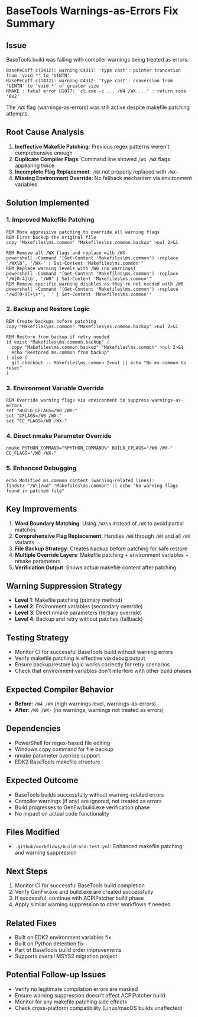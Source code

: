 # BaseTools Warnings-as-Errors Fix Summary

## Issue
BaseTools build was failing with compiler warnings being treated as errors:
```
BasePeCoff.c(1412): warning C4311: 'type cast': pointer truncation from 'void *' to 'UINTN'
BasePeCoff.c(1412): warning C4312: 'type cast': conversion from 'UINTN' to 'void *' of greater size
NMAKE : fatal error U1077: 'cl.exe -c ... /W4 /WX ...' : return code '0x2'
```

The `/WX` flag (warnings-as-errors) was still active despite makefile patching attempts.

## Root Cause Analysis
1. **Ineffective Makefile Patching**: Previous regex patterns weren't comprehensive enough
2. **Duplicate Compiler Flags**: Command line showed `/W4 /WX` flags appearing twice
3. **Incomplete Flag Replacement**: `/WX` not properly replaced with `/WX-`
4. **Missing Environment Override**: No fallback mechanism via environment variables

## Solution Implemented

### 1. Improved Makefile Patching
```batch
REM More aggressive patching to override all warning flags
REM First backup the original file
copy "Makefiles\ms.common" "Makefiles\ms.common.backup" >nul 2>&1

REM Remove all /WX flags and replace with /WX-
powershell -Command "(Get-Content 'Makefiles\ms.common') -replace '/WX\b', '/WX-' | Set-Content 'Makefiles\ms.common'"
REM Replace warning levels with /W0 (no warnings)
powershell -Command "(Get-Content 'Makefiles\ms.common') -replace '/W[0-4]\b', '/W0' | Set-Content 'Makefiles\ms.common'"
REM Remove specific warning disables as they're not needed with /W0
powershell -Command "(Get-Content 'Makefiles\ms.common') -replace '/wd[0-9]+\s*', '' | Set-Content 'Makefiles\ms.common'"
```

### 2. Backup and Restore Logic
```batch
REM Create backups before patching
copy "Makefiles\ms.common" "Makefiles\ms.common.backup" >nul 2>&1

REM Restore from backup if retry needed
if exist "Makefiles\ms.common.backup" (
  copy "Makefiles\ms.common.backup" "Makefiles\ms.common" >nul 2>&1
  echo "Restored ms.common from backup"
) else (
  git checkout -- Makefiles\ms.common 2>nul || echo "No ms.common to reset"
)
```

### 3. Environment Variable Override
```batch
REM Override warning flags via environment to suppress warnings-as-errors
set "BUILD_CFLAGS=/W0 /WX-"
set "CFLAGS=/W0 /WX-"
set "CC_FLAGS=/W0 /WX-"
```

### 4. Direct nmake Parameter Override
```batch
nmake PYTHON_COMMAND="%PYTHON_COMMAND%" BUILD_CFLAGS="/W0 /WX-" CC_FLAGS="/W0 /WX-"
```

### 5. Enhanced Debugging
```batch
echo Modified ms.common content (warning-related lines):
findstr "/W\|/wd" "Makefiles\ms.common" || echo "No warning flags found in patched file"
```

## Key Improvements
1. **Word Boundary Matching**: Using `/WX\b` instead of `/WX` to avoid partial matches
2. **Comprehensive Flag Replacement**: Handles `/W0` through `/W4` and all `/WX` variants
3. **File Backup Strategy**: Creates backup before patching for safe restore
4. **Multiple Override Layers**: Makefile patching + environment variables + nmake parameters
5. **Verification Output**: Shows actual makefile content after patching

## Warning Suppression Strategy
- **Level 1**: Makefile patching (primary method)
- **Level 2**: Environment variables (secondary override)
- **Level 3**: Direct nmake parameters (tertiary override)
- **Level 4**: Backup and retry without patches (fallback)

## Testing Strategy
- Monitor CI for successful BaseTools build without warning errors
- Verify makefile patching is effective via debug output
- Ensure backup/restore logic works correctly for retry scenarios
- Check that environment variables don't interfere with other build phases

## Expected Compiler Behavior
- **Before**: `/W4 /WX` (high warnings level, warnings-as-errors)
- **After**: `/W0 /WX-` (no warnings, warnings not treated as errors)

## Dependencies
- PowerShell for regex-based file editing
- Windows copy command for file backup
- nmake parameter override support
- EDK2 BaseTools makefile structure

## Expected Outcome
- BaseTools builds successfully without warning-related errors
- Compiler warnings (if any) are ignored, not treated as errors
- Build progresses to GenFw/build.exe verification phase
- No impact on actual code functionality

## Files Modified
- `.github/workflows/build-and-test.yml`: Enhanced makefile patching and warning suppression

## Next Steps
1. Monitor CI for successful BaseTools build completion
2. Verify GenFw.exe and build.exe are created successfully
3. If successful, continue with ACPIPatcher build phase
4. Apply similar warning suppression to other workflows if needed

## Related Fixes
- Built on EDK2 environment variables fix
- Built on Python detection fix
- Part of BaseTools build order improvements
- Supports overall MSYS2 migration project

## Potential Follow-up Issues
- Verify no legitimate compilation errors are masked
- Ensure warning suppression doesn't affect ACPIPatcher build
- Monitor for any makefile patching side effects
- Check cross-platform compatibility (Linux/macOS builds unaffected)

